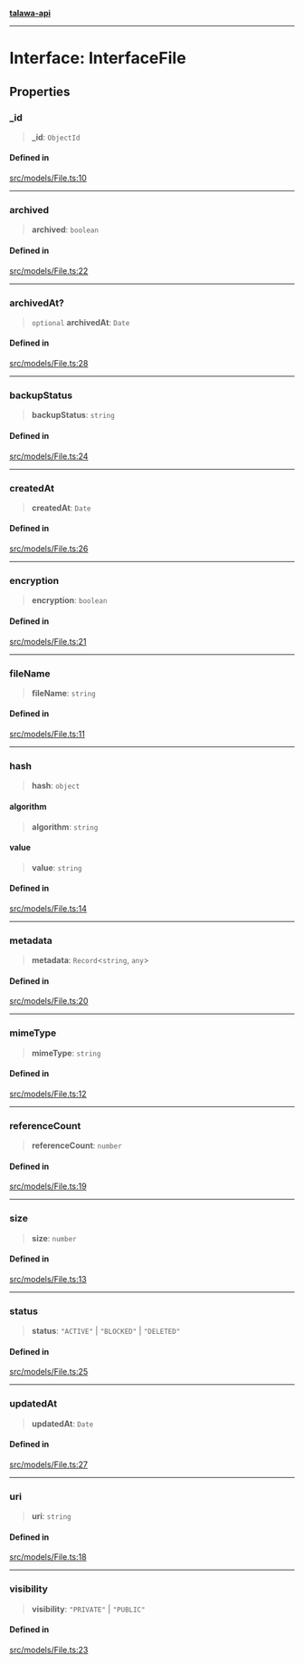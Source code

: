 [**talawa-api**](../../../README.md)

***

# Interface: InterfaceFile

## Properties

### \_id

> **\_id**: `ObjectId`

#### Defined in

[src/models/File.ts:10](https://github.com/Suyash878/talawa-api/blob/b5a9d8b4a1ea678a3d6f5b710b3721f91a3052fc/src/models/File.ts#L10)

***

### archived

> **archived**: `boolean`

#### Defined in

[src/models/File.ts:22](https://github.com/Suyash878/talawa-api/blob/b5a9d8b4a1ea678a3d6f5b710b3721f91a3052fc/src/models/File.ts#L22)

***

### archivedAt?

> `optional` **archivedAt**: `Date`

#### Defined in

[src/models/File.ts:28](https://github.com/Suyash878/talawa-api/blob/b5a9d8b4a1ea678a3d6f5b710b3721f91a3052fc/src/models/File.ts#L28)

***

### backupStatus

> **backupStatus**: `string`

#### Defined in

[src/models/File.ts:24](https://github.com/Suyash878/talawa-api/blob/b5a9d8b4a1ea678a3d6f5b710b3721f91a3052fc/src/models/File.ts#L24)

***

### createdAt

> **createdAt**: `Date`

#### Defined in

[src/models/File.ts:26](https://github.com/Suyash878/talawa-api/blob/b5a9d8b4a1ea678a3d6f5b710b3721f91a3052fc/src/models/File.ts#L26)

***

### encryption

> **encryption**: `boolean`

#### Defined in

[src/models/File.ts:21](https://github.com/Suyash878/talawa-api/blob/b5a9d8b4a1ea678a3d6f5b710b3721f91a3052fc/src/models/File.ts#L21)

***

### fileName

> **fileName**: `string`

#### Defined in

[src/models/File.ts:11](https://github.com/Suyash878/talawa-api/blob/b5a9d8b4a1ea678a3d6f5b710b3721f91a3052fc/src/models/File.ts#L11)

***

### hash

> **hash**: `object`

#### algorithm

> **algorithm**: `string`

#### value

> **value**: `string`

#### Defined in

[src/models/File.ts:14](https://github.com/Suyash878/talawa-api/blob/b5a9d8b4a1ea678a3d6f5b710b3721f91a3052fc/src/models/File.ts#L14)

***

### metadata

> **metadata**: `Record`\<`string`, `any`\>

#### Defined in

[src/models/File.ts:20](https://github.com/Suyash878/talawa-api/blob/b5a9d8b4a1ea678a3d6f5b710b3721f91a3052fc/src/models/File.ts#L20)

***

### mimeType

> **mimeType**: `string`

#### Defined in

[src/models/File.ts:12](https://github.com/Suyash878/talawa-api/blob/b5a9d8b4a1ea678a3d6f5b710b3721f91a3052fc/src/models/File.ts#L12)

***

### referenceCount

> **referenceCount**: `number`

#### Defined in

[src/models/File.ts:19](https://github.com/Suyash878/talawa-api/blob/b5a9d8b4a1ea678a3d6f5b710b3721f91a3052fc/src/models/File.ts#L19)

***

### size

> **size**: `number`

#### Defined in

[src/models/File.ts:13](https://github.com/Suyash878/talawa-api/blob/b5a9d8b4a1ea678a3d6f5b710b3721f91a3052fc/src/models/File.ts#L13)

***

### status

> **status**: `"ACTIVE"` \| `"BLOCKED"` \| `"DELETED"`

#### Defined in

[src/models/File.ts:25](https://github.com/Suyash878/talawa-api/blob/b5a9d8b4a1ea678a3d6f5b710b3721f91a3052fc/src/models/File.ts#L25)

***

### updatedAt

> **updatedAt**: `Date`

#### Defined in

[src/models/File.ts:27](https://github.com/Suyash878/talawa-api/blob/b5a9d8b4a1ea678a3d6f5b710b3721f91a3052fc/src/models/File.ts#L27)

***

### uri

> **uri**: `string`

#### Defined in

[src/models/File.ts:18](https://github.com/Suyash878/talawa-api/blob/b5a9d8b4a1ea678a3d6f5b710b3721f91a3052fc/src/models/File.ts#L18)

***

### visibility

> **visibility**: `"PRIVATE"` \| `"PUBLIC"`

#### Defined in

[src/models/File.ts:23](https://github.com/Suyash878/talawa-api/blob/b5a9d8b4a1ea678a3d6f5b710b3721f91a3052fc/src/models/File.ts#L23)
